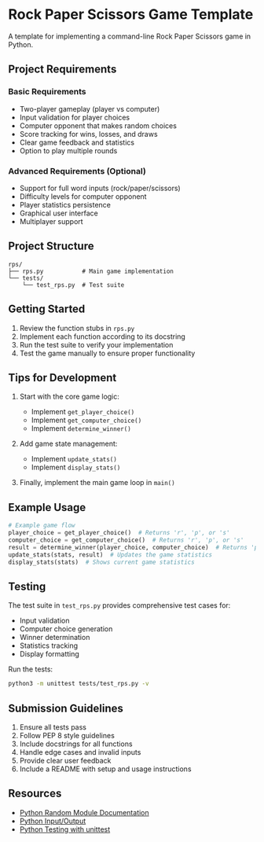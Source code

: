 # Rock Paper Scissors Game Template

A template for implementing a command-line Rock Paper Scissors game in Python.

## Project Requirements

### Basic Requirements

- Two-player gameplay (player vs computer)
- Input validation for player choices
- Computer opponent that makes random choices
- Score tracking for wins, losses, and draws
- Clear game feedback and statistics
- Option to play multiple rounds

### Advanced Requirements (Optional)

- Support for full word inputs (rock/paper/scissors)
- Difficulty levels for computer opponent
- Player statistics persistence
- Graphical user interface
- Multiplayer support

## Project Structure

```
rps/
├── rps.py           # Main game implementation
└── tests/
    └── test_rps.py  # Test suite
```

## Getting Started

1. Review the function stubs in `rps.py`
2. Implement each function according to its docstring
3. Run the test suite to verify your implementation
4. Test the game manually to ensure proper functionality

## Tips for Development

1. Start with the core game logic:

   - Implement `get_player_choice()`
   - Implement `get_computer_choice()`
   - Implement `determine_winner()`

2. Add game state management:

   - Implement `update_stats()`
   - Implement `display_stats()`

3. Finally, implement the main game loop in `main()`

## Example Usage

```python
# Example game flow
player_choice = get_player_choice()  # Returns 'r', 'p', or 's'
computer_choice = get_computer_choice()  # Returns 'r', 'p', or 's'
result = determine_winner(player_choice, computer_choice)  # Returns 'player', 'computer', or 'tie'
update_stats(stats, result)  # Updates the game statistics
display_stats(stats)  # Shows current game statistics
```

## Testing

The test suite in `test_rps.py` provides comprehensive test cases for:

- Input validation
- Computer choice generation
- Winner determination
- Statistics tracking
- Display formatting

Run the tests:

```bash
python3 -m unittest tests/test_rps.py -v
```

## Submission Guidelines

1. Ensure all tests pass
2. Follow PEP 8 style guidelines
3. Include docstrings for all functions
4. Handle edge cases and invalid inputs
5. Provide clear user feedback
6. Include a README with setup and usage instructions

## Resources

- [Python Random Module Documentation](https://docs.python.org/3/library/random.html)
- [Python Input/Output](https://docs.python.org/3/tutorial/inputoutput.html)
- [Python Testing with unittest](https://docs.python.org/3/library/unittest.html)
